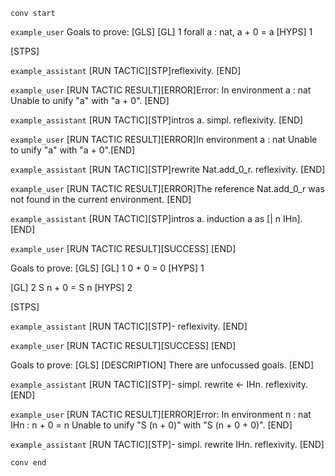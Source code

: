 `conv start`

`example_user`
Goals to prove:
[GLS]
[GL] 1
forall a : nat, a + 0 = a
[HYPS] 1

[STPS]


`example_assistant`
[RUN TACTIC][STP]reflexivity.
[END]


`example_user`
[RUN TACTIC RESULT][ERROR]Error: In environment
a : nat
Unable to unify "a" with "a + 0".
[END]


`example_assistant`
[RUN TACTIC][STP]intros a. simpl. reflexivity.
[END]


`example_user`
[RUN TACTIC RESULT][ERROR]In environment
a : nat
Unable to unify "a" with
 "a + 0".[END]


`example_assistant`
[RUN TACTIC][STP]rewrite Nat.add_0_r. reflexivity.
[END]


`example_user`
[RUN TACTIC RESULT][ERROR]The reference Nat.add_0_r was not found in the current environment.
[END]


`example_assistant`
[RUN TACTIC][STP]intros a. induction a as [| n IHn].
[END]

`example_user`
[RUN TACTIC RESULT][SUCCESS]
[END]

Goals to prove:
[GLS]
[GL] 1
0 + 0 = 0
[HYPS] 1

[GL] 2
S n + 0 = S n
[HYPS] 2

[STPS]

`example_assistant`
[RUN TACTIC][STP]- reflexivity.
[END]


`example_user`
[RUN TACTIC RESULT][SUCCESS]
[END]

Goals to prove:
[GLS]
[DESCRIPTION]
There are unfocussed goals.
[END]

`example_assistant`
[RUN TACTIC][STP]- simpl. rewrite <- IHn. reflexivity.
[END]

`example_user`
[RUN TACTIC RESULT][ERROR]Error: In environment
n : nat
IHn : n + 0 = n
Unable to unify "S (n + 0)"
with "S (n + 0 + 0)".
[END]

`example_assistant`
[RUN TACTIC][STP]- simpl. rewrite IHn. reflexivity.
[END]

`conv end`